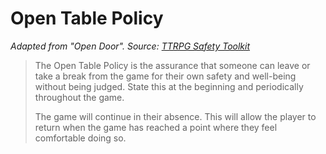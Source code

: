 # Open Table Policy

*Adapted from "Open Door". Source: [TTRPG Safety Toolkit](https://i.4pcdn.org/tg/1583202183294.pdf)*

> The Open Table Policy is the assurance that someone can leave or take a break from the game for their own safety and well-being without being judged. State this at the beginning and periodically throughout the game.
>
> The game will continue in their absence. This will allow the player to return when the game has reached a point where they feel comfortable doing so.
